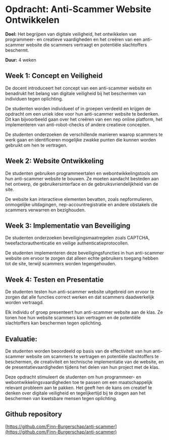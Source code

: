 # Opdracht: Anti-Scammer Website Ontwikkelen

**Doel:** Het begrijpen van digitale veiligheid, het ontwikkelen van programmeer- en creatieve vaardigheden en het creëren van een anti-scammer website die scammers vertraagt en potentiële slachtoffers beschermt.

**Duur:** 4 weken

## Week 1: Concept en Veiligheid

De docent introduceert het concept van een anti-scammer website en benadrukt het belang van digitale veiligheid bij het beschermen van individuen tegen oplichting.

De studenten worden individueel of in groepen verdeeld en krijgen de opdracht om een uniek idee voor hun anti-scammer website te bedenken. Dit kan bijvoorbeeld gaan over het creëren van een nep online platform, het implementeren van anti-robot-checks of andere creatieve concepten.

De studenten onderzoeken de verschillende manieren waarop scammers te werk gaan en identificeren mogelijke zwakke punten die kunnen worden gebruikt om hen te vertragen.

## Week 2: Website Ontwikkeling

De studenten gebruiken programmeertalen en webontwikkelingstools om hun anti-scammer website te bouwen. Ze moeten aandacht besteden aan het ontwerp, de gebruikersinterface en de gebruiksvriendelijkheid van de site.

De website kan interactieve elementen bevatten, zoals nepformulieren, onmogelijke uitdagingen, nep-accountregistratie en andere obstakels die scammers verwarren en bezighouden.

## Week 3: Implementatie van Beveiliging

De studenten onderzoeken beveiligingsmaatregelen zoals CAPTCHA, tweefactorauthenticatie en veilige authenticatieprotocollen.

De studenten implementeren deze beveiligingsfuncties in hun anti-scammer website om ervoor te zorgen dat alleen echte gebruikers toegang hebben tot de site, terwijl scammers worden tegengehouden.

## Week 4: Testen en Presentatie

De studenten testen hun anti-scammer website uitgebreid om ervoor te zorgen dat alle functies correct werken en dat scammers daadwerkelijk worden vertraagd.

Elk individu of groep presenteert hun anti-scammer website aan de klas. Ze tonen hoe hun website scammers kan vertragen en de potentiële slachtoffers kan beschermen tegen oplichting.

## Evaluatie:
De studenten worden beoordeeld op basis van de effectiviteit van hun anti-scammer website om scammers te vertragen en potentiële slachtoffers te beschermen, de creativiteit en technische implementatie van de website, en de presentatievaardigheden tijdens het delen van hun project met de klas.

Deze opdracht stimuleert de studenten om hun programmeer- en webontwikkelingsvaardigheden toe te passen om een maatschappelijk relevant probleem aan te pakken. Het geeft hen de kans om creatief te denken over digitale veiligheid en tegelijkertijd bij te dragen aan het beschermen van kwetsbare mensen tegen oplichting.

## Github repository
[https://github.com/Finn-Burgerschap/anti-scammer](https://github.com/Finn-Burgerschap/anti-scammer)

